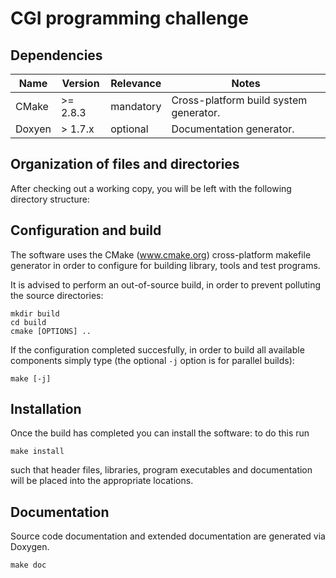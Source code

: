 CGI programming challenge
=========================


Dependencies
------------

| Name   | Version | Relevance | Notes                                  |
|--------|---------|-----------|----------------------------------------|
| CMake  | >= 2.8.3| mandatory | Cross-platform build system generator. |
| Doxyen | > 1.7.x | optional  | Documentation generator.               |


Organization of files and directories
-------------------------------------

After checking out a working copy, you will be left with the following directory
structure:


Configuration and build
-----------------------

The software uses the CMake (www.cmake.org) cross-platform makefile generator in
order to configure for building library, tools and test programs.

It is advised to perform an out-of-source build, in order to prevent polluting
the source directories:

    mkdir build
    cd build
    cmake [OPTIONS] ..

If the configuration completed succesfully, in order to build all available
components simply type (the optional `-j` option is for parallel builds):

    make [-j]


Installation
------------

Once the build has completed you can install the software: to do this run

    make install

such that header files, libraries, program executables and documentation will be
placed into the appropriate locations.


Documentation
-------------

Source code documentation and extended documentation are generated via Doxygen.

    make doc
